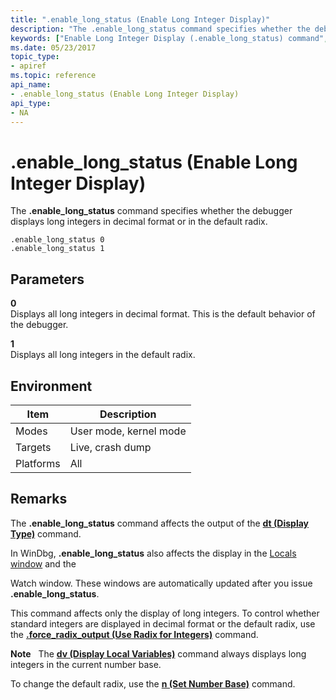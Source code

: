 ```yaml
---
title: ".enable_long_status (Enable Long Integer Display)"
description: "The .enable_long_status command specifies whether the debugger displays long integers in decimal format or in the default radix."
keywords: ["Enable Long Integer Display (.enable_long_status) command", ".enable_long_status (Enable Long Integer Display) Windows Debugging"]
ms.date: 05/23/2017
topic_type:
- apiref
ms.topic: reference
api_name:
- .enable_long_status (Enable Long Integer Display)
api_type:
- NA
---
```


# .enable\_long\_status (Enable Long Integer Display)


The **.enable\_long\_status** command specifies whether the debugger displays long integers in decimal format or in the default radix.

```dbgcmd
.enable_long_status 0 
.enable_long_status 1
```

## <span id="ddk_meta_enable_long_integer_display_dbg"></span><span id="DDK_META_ENABLE_LONG_INTEGER_DISPLAY_DBG"></span>Parameters


<span id="_______0______"></span> **0**   
Displays all long integers in decimal format. This is the default behavior of the debugger.

<span id="_______1______"></span> **1**   
Displays all long integers in the default radix.

## Environment

|  Item  | Description          |
|--------|----------------------|
|Modes   |User mode, kernel mode|
|Targets |Live, crash dump      |
|Platforms|All                  |

 

## Remarks

The **.enable\_long\_status** command affects the output of the [**dt (Display Type)**](dt--display-type-.md) command.

In WinDbg, **.enable\_long\_status** also affects the display in the [Locals window](../debugger/locals-window.md) and the

Watch window. These windows are automatically updated after you issue **.enable\_long\_status**.

This command affects only the display of long integers. To control whether standard integers are displayed in decimal format or the default radix, use the [**.force\_radix\_output (Use Radix for Integers)**](-force-radix-output--use-radix-for-integers-.md) command.

**Note**   The [**dv (Display Local Variables)**](dv--display-local-variables-.md) command always displays long integers in the current number base.

 

To change the default radix, use the [**n (Set Number Base)**](n--set-number-base-.md) command.

